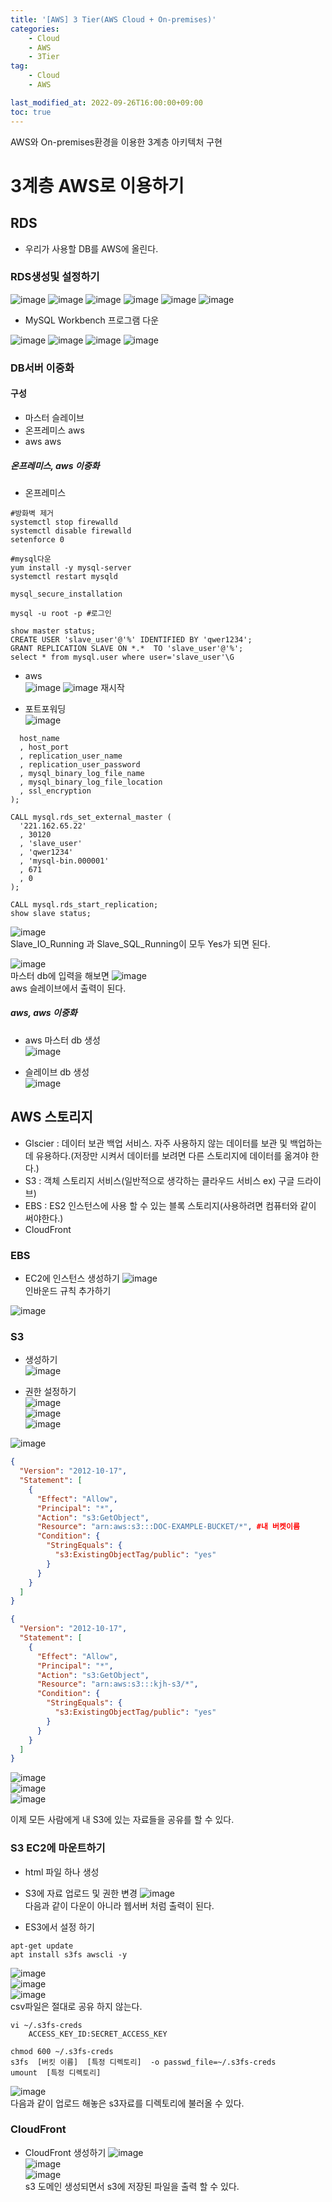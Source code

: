```yaml
---
title: '[AWS] 3 Tier(AWS Cloud + On-premises)'
categories:
    - Cloud
    - AWS
    - 3Tier
tag:
    - Cloud
    - AWS

last_modified_at: 2022-09-26T16:00:00+09:00
toc: true
---
```


AWS와 On-premises환경을 이용한 3계층 아키텍처 구현<br/>

# 3계층 AWS로 이용하기
## RDS
- 우리가 사용할 DB를 AWS에 올린다.

### RDS생성및 설정하기
![image](/assets/img/image/aws4/1.png)
![image](/assets/img/image/aws4/2.png)
![image](/assets/img/image/aws4/3.png)
![image](/assets/img/image/aws4/4.png)
![image](/assets/img/image/aws4/5.png)
![image](/assets/img/image/aws4/6.png)

- MySQL Workbench 프로그램 다운

![image](/assets/img/image/aws4/9.png)
![image](/assets/img/image/aws4/8.png)
![image](/assets/img/image/aws4/7.png)
![image](/assets/img/image/aws4/10.png)

### DB서버 이중화
#### 구성
- 마스터    슬레이브
- 온프레미스    aws
- aws   aws

##### 온프레미스, aws 이중화
- 온프레미스

```shell
#방화벽 제거
systemctl stop firewalld
systemctl disable firewalld
setenforce 0

#mysql다운
yum install -y mysql-server
systemctl restart mysqld

mysql_secure_installation

```
```shell
mysql -u root -p #로그인
```
```mysql
show master status;
CREATE USER 'slave_user'@'%' IDENTIFIED BY 'qwer1234';
GRANT REPLICATION SLAVE ON *.*  TO 'slave_user'@'%';
select * from mysql.user where user='slave_user'\G
```

- aws<br/>
![image](/assets/img/image/aws4/11.png)
![image](/assets/img/image/aws4/12.png)
재시작<br/>

- 포트포워딩<br/>
![image](/assets/img/image/aws4/14.png)


```CALL mysql.rds_set_external_master (
  host_name
  , host_port
  , replication_user_name
  , replication_user_password
  , mysql_binary_log_file_name
  , mysql_binary_log_file_location
  , ssl_encryption
);
```

``` mysql
CALL mysql.rds_set_external_master (
  '221.162.65.22'
  , 30120
  , 'slave_user'
  , 'qwer1234'
  , 'mysql-bin.000001'
  , 671
  , 0
);
```

```
CALL mysql.rds_start_replication;
show slave status;

```
![image](/assets/img/image/aws4/17.png) <br/>
Slave_IO_Running 과 Slave_SQL_Running이 모두 Yes가 되면 된다.<br/>



![image](/assets/img/image/aws4/15.png)<br/>
마스터 db에 입력을 해보면
![image](/assets/img/image/aws4/16.png)<br/>
aws 슬레이브에서 출력이 된다. <br/>

##### aws, aws 이중화
- aws 마스터 db 생성 <br/>
![image](/assets/img/image/aws4/18.png)<br/>

 - 슬레이브 db 생성 <br/>
![image](/assets/img/image/aws4/19.png)<br/>

## AWS 스토리지
- Glscier : 데이터 보관 백업 서비스. 자주 사용하지 않는 데이터를 보관 및 백업하는데 유용하다.(저장만 시켜서 데이터를 보려면 다른 스토리지에 데이터를 옮겨야 한다.)
- S3 : 객체 스토리지 서비스(일반적으로 생각하는 클라우드 서비스 ex) 구글 드라이브)
- EBS : ES2 인스턴스에 사용 할 수 있는 블록 스토리지(사용하려면 컴퓨터와 같이 써야한다.)
- CloudFront

### EBS
- EC2에 인스턴스 생성하기
![image](/assets/img/image/aws4/21.png)<br/>
인바운드 규칙 추가하기<br/>

![image](/assets/img/image/aws4/22.png)<br/>

### S3
- 생성하기<br/>
![image](/assets/img/image/aws4/23.png)<br/>

- 권한 설정하기<br/>
![image](/assets/img/image/aws4/24.png)<br/>
![image](/assets/img/image/aws4/25.png)<br/>
![image](/assets/img/image/aws4/26.png)<br/>

![image](/assets/img/image/aws4/27.png)<br/>
```json
{
  "Version": "2012-10-17",
  "Statement": [
    {
      "Effect": "Allow",
      "Principal": "*",
      "Action": "s3:GetObject",
      "Resource": "arn:aws:s3:::DOC-EXAMPLE-BUCKET/*", #내 버켓이름
      "Condition": {
        "StringEquals": {
          "s3:ExistingObjectTag/public": "yes"
        }
      }
    }
  ]
}
```
```json
{
  "Version": "2012-10-17",
  "Statement": [
    {
      "Effect": "Allow",
      "Principal": "*",
      "Action": "s3:GetObject",
      "Resource": "arn:aws:s3:::kjh-s3/*",
      "Condition": {
        "StringEquals": {
          "s3:ExistingObjectTag/public": "yes"
        }
      }
    }
  ]
}
```
![image](/assets/img/image/aws4/28.png)<br/>
![image](/assets/img/image/aws4/29.png)<br/>
![image](/assets/img/image/aws4/30.png)<br/>

이제 모든 사람에게 내 S3에 있는 자료들을 공유를 할 수 있다.<br/>

### S3 EC2에 마운트하기

- html 파일 하나 생성

- S3에 자료 업로드 및 권한 변경
![image](/assets/img/image/aws4/31.png)<br/>
다음과 같이 다운이 아니라 웹서버 처럼 출력이 된다.<br/>

- ES3에서 설정 하기
```shell
apt-get update
apt install s3fs awscli -y
```

![image](/assets/img/image/aws4/32.png)<br/>
![image](/assets/img/image/aws4/33.png)<br/>
![image](/assets/img/image/aws4/34.png)<br/>
csv파일은 절대로 공유 하지 않는다.

```shell
vi ~/.s3fs-creds
    ACCESS_KEY_ID:SECRET_ACCESS_KEY
```

```shell
chmod 600 ~/.s3fs-creds
s3fs  [버킷 이름]  [특정 디렉토리]  -o passwd_file=~/.s3fs-creds
umount  [특정 디렉토리]
```
![image](/assets/img/image/aws4/35.png)<br/>
다음과 같이 업로드 해놓은 s3자료를 디렉토리에 불러올 수 있다.<br/>

### CloudFront
- CloudFront 생성하기
![image](/assets/img/image/aws4/36.png)<br/>
![image](/assets/img/image/aws4/37.png)<br/>
![image](/assets/img/image/aws4/38.png)<br/>
s3 도메인 생성되면서 s3에 저장된 파일을 출력 할 수 있다.<br/>